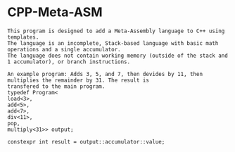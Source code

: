 # CPP-Meta-ASM

	This program is designed to add a Meta-Assembly language to C++ using templates.
	The language is an incomplete, Stack-based language with basic math operations and a single accumulator.
	The language does not contain working memory (outside of the stack and 1 accumulator), or branch instructions.
	
	An example program: Adds 3, 5, and 7, then devides by 11, then multiplies the remainder by 31. The result is 
	transfered to the main program.
	typedef Program<
	load<3>,
	add<5>,
	add<7>,
	div<11>,
	pop,
	multiply<31>> output;
	
	constexpr int result = output::accumulator::value;
	
